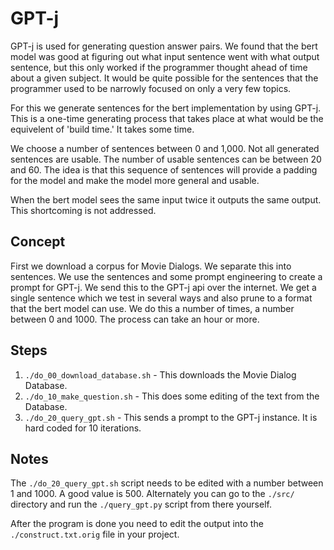 # GPT-j

GPT-j is used for generating question answer pairs. We found that the bert model was good at figuring out what input sentence went with what output sentence, but this only worked if the programmer thought ahead of time about a given subject. It would be quite possible for the sentences that the programmer used to be narrowly focused on only a very few topics.

For this we generate sentences for the bert implementation by using GPT-j. This is a one-time generating process that takes place at what would be the equivelent of 'build time.' It takes some time. 

We choose a number of sentences between 0 and 1,000. Not all generated sentences are usable. The number of usable sentences can be between 20 and 60. The idea is that this sequence of sentences will provide a padding for the model and make the model more general and usable.

When the bert model sees the same input twice it outputs the same output. This shortcoming is not addressed.

## Concept

First we download a corpus for Movie Dialogs. We separate this into sentences. We use the sentences and some prompt engineering to create a prompt for GPT-j. We send this to the GPT-j api over the internet. We get a single sentence which we test in several ways and also prune to a format that the bert model can use. We do this a number of times, a number between 0 and 1000. The process can take an hour or more. 

## Steps

1. `./do_00_download_database.sh` - This downloads the Movie Dialog Database.
2. `./do_10_make_question.sh` - This does some editing of the text from the Database.
3. `./do_20_query_gpt.sh` - This sends a prompt to the GPT-j instance. It is hard coded for 10 iterations.

## Notes

The `./do_20_query_gpt.sh` script needs to be edited with a number between 1 and 1000. A good value is 500. Alternately you can go to the `./src/` directory and run the `./query_gpt.py` script from there yourself. 

After the program is done you need to edit the output into the `./construct.txt.orig` file in your project.
